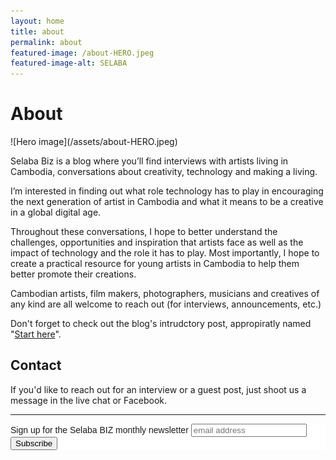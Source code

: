 ```yaml
---
layout: home
title: about
permalink: about
featured-image: /about-HERO.jpeg
featured-image-alt: SELABA
---
```

<h1>About</h1> 
![Hero image](/assets/about-HERO.jpeg)

Selaba Biz is a blog where you’ll find interviews with artists living in Cambodia, conversations about creativity, technology and making a living.

I’m interested in finding out what role technology has to play in encouraging the next generation of artist in Cambodia and what it means to be a creative in a global digital age.

Throughout these conversations, I hope to better understand the challenges, opportunities and inspiration that artists face as well as the impact of technology and the role it has to play. Most importantly, I hope to create a practical resource for young artists in Cambodia to help them better promote their creations.

Cambodian artists, film makers, photographers, musicians and creatives of any kind are all welcome to reach out (for interviews, announcements, etc.)

Don't forget to check out the blog's intrudctory post, appropiratly named "[Start here][start-here]". 

<h2>Contact</h2>

If you'd like to reach out for an interview or a guest post, just shoot us a message in the live chat or Facebook.

-----


<!-- Begin Mailchimp Signup Form -->
<link href="//cdn-images.mailchimp.com/embedcode/slim-10_7.css" rel="stylesheet" type="text/css">
<style type="text/css">
	#mc_embed_signup{background:#fff; clear:left; font:14px Helvetica,Arial,sans-serif; }
	/* Add your own Mailchimp form style overrides in your site stylesheet or in this style block.
	   We recommend moving this block and the preceding CSS link to the HEAD of your HTML file. */
</style>
<div id="mc_embed_signup">
<form action="https://selaba-biz.us7.list-manage.com/subscribe/post?u=b6cc0db60ef84e726662af44c&amp;id=2bbc89f136" method="post" id="mc-embedded-subscribe-form" name="mc-embedded-subscribe-form" class="validate" target="_blank" novalidate>
    <div id="mc_embed_signup_scroll">
	<label for="mce-EMAIL">Sign up for the Selaba BIZ monthly newsletter</label>
	<input type="email" value="" name="EMAIL" class="email" id="mce-EMAIL" placeholder="email address" required>
    <!-- real people should not fill this in and expect good things - do not remove this or risk form bot signups-->
    <div style="position: absolute; left: -5000px;" aria-hidden="true"><input type="text" name="b_b6cc0db60ef84e726662af44c_2bbc89f136" tabindex="-1" value=""></div>
    <div class="clear"><input type="submit" value="Subscribe" name="subscribe" id="mc-embedded-subscribe" class="button"></div>
    </div>
</form>
</div>

<!--End mc_embed_signup-->

[start-here]: https://www.selababiz.com/start-here



